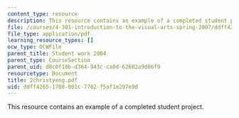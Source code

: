 ```yaml
---
content_type: resource
description: This resource contains an example of a completed student project.
file: /courses/4-301-introduction-to-the-visual-arts-spring-2007/ddff42651788001c7782f5af1e297e9d_2christyeng.pdf
file_type: application/pdf
learning_resource_types: []
ocw_type: OCWFile
parent_title: Student work 2004
parent_type: CourseSection
parent_uid: d8c0f18b-d364-943c-ca0d-62602a9d06f9
resourcetype: Document
title: 2christyeng.pdf
uid: ddff4265-1788-001c-7782-f5af1e297e9d
---
```

This resource contains an example of a completed student project.

